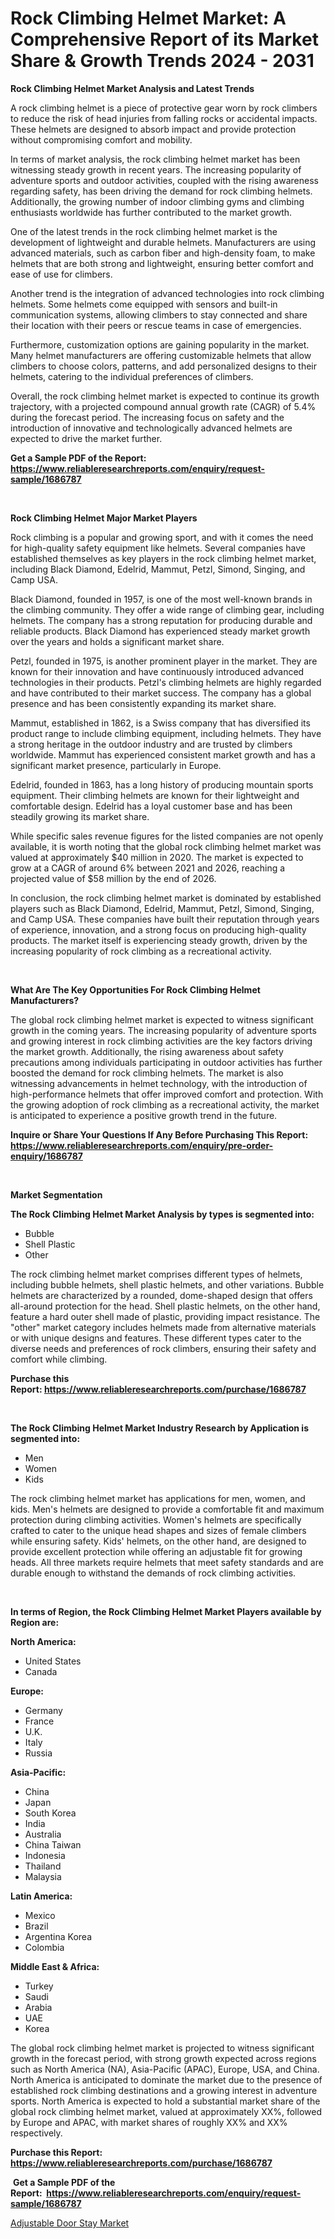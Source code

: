 <p><h1>Rock Climbing Helmet Market: A Comprehensive Report of its Market Share & Growth Trends 2024 - 2031</h1></p><p><strong>Rock Climbing Helmet Market Analysis and Latest Trends</strong></p>
<p><p>A rock climbing helmet is a piece of protective gear worn by rock climbers to reduce the risk of head injuries from falling rocks or accidental impacts. These helmets are designed to absorb impact and provide protection without compromising comfort and mobility.</p><p>In terms of market analysis, the rock climbing helmet market has been witnessing steady growth in recent years. The increasing popularity of adventure sports and outdoor activities, coupled with the rising awareness regarding safety, has been driving the demand for rock climbing helmets. Additionally, the growing number of indoor climbing gyms and climbing enthusiasts worldwide has further contributed to the market growth.</p><p>One of the latest trends in the rock climbing helmet market is the development of lightweight and durable helmets. Manufacturers are using advanced materials, such as carbon fiber and high-density foam, to make helmets that are both strong and lightweight, ensuring better comfort and ease of use for climbers.</p><p>Another trend is the integration of advanced technologies into rock climbing helmets. Some helmets come equipped with sensors and built-in communication systems, allowing climbers to stay connected and share their location with their peers or rescue teams in case of emergencies.</p><p>Furthermore, customization options are gaining popularity in the market. Many helmet manufacturers are offering customizable helmets that allow climbers to choose colors, patterns, and add personalized designs to their helmets, catering to the individual preferences of climbers.</p><p>Overall, the rock climbing helmet market is expected to continue its growth trajectory, with a projected compound annual growth rate (CAGR) of 5.4% during the forecast period. The increasing focus on safety and the introduction of innovative and technologically advanced helmets are expected to drive the market further.</p></p>
<p><strong>Get a Sample PDF of the Report:&nbsp; <a href="https://www.reliableresearchreports.com/enquiry/request-sample/1686787">https://www.reliableresearchreports.com/enquiry/request-sample/1686787</a></strong></p>
<p>&nbsp;</p>
<p><strong>Rock Climbing Helmet Major Market Players</strong></p>
<p><p>Rock climbing is a popular and growing sport, and with it comes the need for high-quality safety equipment like helmets. Several companies have established themselves as key players in the rock climbing helmet market, including Black Diamond, Edelrid, Mammut, Petzl, Simond, Singing, and Camp USA. </p><p>Black Diamond, founded in 1957, is one of the most well-known brands in the climbing community. They offer a wide range of climbing gear, including helmets. The company has a strong reputation for producing durable and reliable products. Black Diamond has experienced steady market growth over the years and holds a significant market share.</p><p>Petzl, founded in 1975, is another prominent player in the market. They are known for their innovation and have continuously introduced advanced technologies in their products. Petzl's climbing helmets are highly regarded and have contributed to their market success. The company has a global presence and has been consistently expanding its market share.</p><p>Mammut, established in 1862, is a Swiss company that has diversified its product range to include climbing equipment, including helmets. They have a strong heritage in the outdoor industry and are trusted by climbers worldwide. Mammut has experienced consistent market growth and has a significant market presence, particularly in Europe.</p><p>Edelrid, founded in 1863, has a long history of producing mountain sports equipment. Their climbing helmets are known for their lightweight and comfortable design. Edelrid has a loyal customer base and has been steadily growing its market share.</p><p>While specific sales revenue figures for the listed companies are not openly available, it is worth noting that the global rock climbing helmet market was valued at approximately $40 million in 2020. The market is expected to grow at a CAGR of around 6% between 2021 and 2026, reaching a projected value of $58 million by the end of 2026.</p><p>In conclusion, the rock climbing helmet market is dominated by established players such as Black Diamond, Edelrid, Mammut, Petzl, Simond, Singing, and Camp USA. These companies have built their reputation through years of experience, innovation, and a strong focus on producing high-quality products. The market itself is experiencing steady growth, driven by the increasing popularity of rock climbing as a recreational activity.</p></p>
<p>&nbsp;</p>
<p><strong>What Are The Key Opportunities For Rock Climbing Helmet Manufacturers?</strong></p>
<p><p>The global rock climbing helmet market is expected to witness significant growth in the coming years. The increasing popularity of adventure sports and growing interest in rock climbing activities are the key factors driving the market growth. Additionally, the rising awareness about safety precautions among individuals participating in outdoor activities has further boosted the demand for rock climbing helmets. The market is also witnessing advancements in helmet technology, with the introduction of high-performance helmets that offer improved comfort and protection. With the growing adoption of rock climbing as a recreational activity, the market is anticipated to experience a positive growth trend in the future.</p></p>
<p><strong>Inquire or Share Your Questions If Any Before Purchasing This Report: <a href="https://www.reliableresearchreports.com/enquiry/pre-order-enquiry/1686787">https://www.reliableresearchreports.com/enquiry/pre-order-enquiry/1686787</a></strong></p>
<p>&nbsp;</p>
<p><strong>Market Segmentation</strong></p>
<p><strong>The Rock Climbing Helmet Market Analysis by types is segmented into:</strong></p>
<p><ul><li>Bubble</li><li>Shell Plastic</li><li>Other</li></ul></p>
<p><p>The rock climbing helmet market comprises different types of helmets, including bubble helmets, shell plastic helmets, and other variations. Bubble helmets are characterized by a rounded, dome-shaped design that offers all-around protection for the head. Shell plastic helmets, on the other hand, feature a hard outer shell made of plastic, providing impact resistance. The "other" market category includes helmets made from alternative materials or with unique designs and features. These different types cater to the diverse needs and preferences of rock climbers, ensuring their safety and comfort while climbing.</p></p>
<p><strong>Purchase this Report:&nbsp;<a href="https://www.reliableresearchreports.com/purchase/1686787">https://www.reliableresearchreports.com/purchase/1686787</a></strong></p>
<p>&nbsp;</p>
<p><strong>The Rock Climbing Helmet Market Industry Research by Application is segmented into:</strong></p>
<p><ul><li>Men</li><li>Women</li><li>Kids</li></ul></p>
<p><p>The rock climbing helmet market has applications for men, women, and kids. Men's helmets are designed to provide a comfortable fit and maximum protection during climbing activities. Women's helmets are specifically crafted to cater to the unique head shapes and sizes of female climbers while ensuring safety. Kids' helmets, on the other hand, are designed to provide excellent protection while offering an adjustable fit for growing heads. All three markets require helmets that meet safety standards and are durable enough to withstand the demands of rock climbing activities.</p></p>
<p>&nbsp;</p>
<p><strong>In terms of Region, the Rock Climbing Helmet Market Players available by Region are:</strong></p>
<p>
    <p> <strong> North America: </strong>
        <ul>
            <li>United States</li>
            <li>Canada</li>
        </ul>
        </p> 
    <p> <strong> Europe: </strong>
        <ul>
            <li>Germany</li>
            <li>France</li>
            <li>U.K.</li>
            <li>Italy</li>
            <li>Russia</li>
        </ul>
        </p> 
    <p> <strong> Asia-Pacific: </strong>
        <ul>
            <li>China</li>
            <li>Japan</li>
            <li>South Korea</li>
            <li>India</li>
            <li>Australia</li>
            <li>China Taiwan</li>
            <li>Indonesia</li>
            <li>Thailand</li>
            <li>Malaysia</li>
        </ul>
        </p> 
    <p> <strong> Latin America: </strong>
        <ul>
            <li>Mexico</li>
            <li>Brazil</li>
            <li>Argentina Korea</li>
            <li>Colombia</li>
        </ul>
        </p> 
    <p> <strong> Middle East & Africa: </strong>
        <ul>
            <li>Turkey</li>
            <li>Saudi</li>
            <li>Arabia</li>
            <li>UAE</li>
            <li>Korea</li>
        </ul>
    </p>
    </p>
<p><p>The global rock climbing helmet market is projected to witness significant growth in the forecast period, with strong growth expected across regions such as North America (NA), Asia-Pacific (APAC), Europe, USA, and China. North America is anticipated to dominate the market due to the presence of established rock climbing destinations and a growing interest in adventure sports. North America is expected to hold a substantial market share of the global rock climbing helmet market, valued at approximately XX%, followed by Europe and APAC, with market shares of roughly XX% and XX% respectively.</p></p>
<p><strong>Purchase this Report: <a href="https://www.reliableresearchreports.com/purchase/1686787">https://www.reliableresearchreports.com/purchase/1686787</a></strong></p>
<p>&nbsp;<strong>Get a Sample PDF of the Report:&nbsp;&nbsp;<a href="https://www.reliableresearchreports.com/enquiry/request-sample/1686787">https://www.reliableresearchreports.com/enquiry/request-sample/1686787</a></strong></p>
<p><strong></strong></p>
<p><p><a href="https://github.com/NorbertYates/Market-Research-Report-List-2/blob/main/adjustable-door-stay-market.md">Adjustable Door Stay Market</a></p></p>